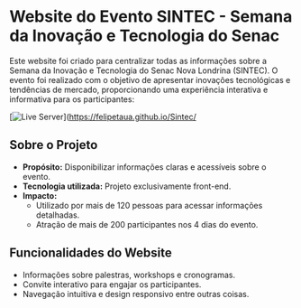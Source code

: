 # Website do Evento SINTEC - Semana da Inovação e Tecnologia do Senac

Este website foi criado para centralizar todas as informações sobre a Semana da Inovação e Tecnologia do Senac Nova Londrina (SINTEC). O evento foi realizado com o objetivo de apresentar inovações tecnológicas e tendências de mercado, proporcionando uma experiência interativa e informativa para os participantes:

[![Live Server](https://img.shields.io/badge/Live_Server-Click_Here-brightgreen?style=for-the-badge)](https://felipetaua.github.io/Sintec/

## Sobre o Projeto

- **Propósito:** Disponibilizar informações claras e acessíveis sobre o evento.
- **Tecnologia utilizada:** Projeto exclusivamente front-end.
- **Impacto:** 
  - Utilizado por mais de 120 pessoas para acessar informações detalhadas.
  - Atração de mais de 200 participantes nos 4 dias do evento.

## Funcionalidades do Website

- Informações sobre palestras, workshops e cronogramas.
- Convite interativo para engajar os participantes.
- Navegação intuitiva e design responsivo entre outras coisas.
